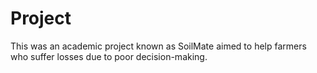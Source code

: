# Project
This was an academic project known as SoilMate aimed to help farmers who suffer losses due to poor decision-making.
